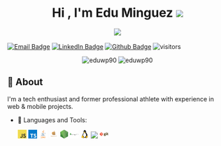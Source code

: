 <h1 align="center">Hi , I'm Edu Minguez <img src="https://media.giphy.com/media/hvRJCLFzcasrR4ia7z/giphy.gif" width="35"></h1><p align="center">
  <a href="https://github.com/DenverCoder1/readme-typing-svg"><img src="https://readme-typing-svg.herokuapp.com?lines=Full+Stack+Developer;React%20|%20Node%20|%20Typescript%20;Tech%20Enthusiast;Always%20learning%20new%20stuff&center=true&width=500&height=50"></a>
</p>
  
[![Email Badge](https://img.shields.io/badge/-Email-c14438?style=flat-square&logo=Gmail&logoColor=white&link=mailto:eduwp90@gmail.com)](mailto:eduwp90@gmail.com)
[![LinkedIn Badge](https://img.shields.io/badge/LinkedIn-0077B5?style=flat-square&logo=linkedin&logoColor=white&link=https://www.linkedin.com/in/eduminguez/)](https://www.linkedin.com/in/eduminguez/)
[![Github Badge](https://img.shields.io/badge/-Github-232323?style=flat-square&logo=Github&logoColor=white&link=https://github.com/eduwp90)](https://github.com/eduwp90)
![visitors](https://visitor-badge.laobi.icu/badge?page_id=eduwp90)

<p align="center"><img src="https://github-readme-stats.vercel.app/api/?username=eduwp90&count_private=true&theme=dark&showicons=true" alt="eduwp90"/>  <img src="https://github-readme-streak-stats.herokuapp.com/?user=eduwp90&theme=dark" alt="eduwp90"  /></p>

## 🧐 About

I'm a tech enthusiast and former professional athlete with experience in web & mobile projects.

- 🌱 Languages and Tools: 

    <div>
        <code><img height="20" src="https://raw.githubusercontent.com/github/explore/80688e429a7d4ef2fca1e82350fe8e3517d3494d/topics/javascript/javascript.png"></code>
        <code><img height="20" src="https://raw.githubusercontent.com/github/explore/80688e429a7d4ef2fca1e82350fe8e3517d3494d/topics/typescript/typescript.png"></code>
        <code><img height="20" src="https://raw.githubusercontent.com/github/explore/80688e429a7d4ef2fca1e82350fe8e3517d3494d/topics/java/java.png"></code>
        <code><img height="20" src="https://raw.githubusercontent.com/github/explore/80688e429a7d4ef2fca1e82350fe8e3517d3494d/topics/objective-c/objective-c.png"></code>
        <code><img height="20" src="https://raw.githubusercontent.com/github/explore/80688e429a7d4ef2fca1e82350fe8e3517d3494d/topics/nodejs/nodejs.png"></code>
        <code><img height="20" src="https://raw.githubusercontent.com/github/explore/80688e429a7d4ef2fca1e82350fe8e3517d3494d/topics/mongodb/mongodb.png"></code>
        <code><img height="20" src="https://raw.githubusercontent.com/github/explore/80688e429a7d4ef2fca1e82350fe8e3517d3494d/topics/linux/linux.png"></code>
        <code><img height="20" src="https://cdn.svgporn.com/logos/visual-studio-code.svg"></code>
        <code><img height="20" src="https://raw.githubusercontent.com/github/explore/80688e429a7d4ef2fca1e82350fe8e3517d3494d/topics/git/git.png"></code>
    </div>

  
</p>



